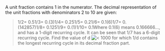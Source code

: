 
A unit fraction contains 1 in the numerator. The decimal representation of the unit fractions with denominators 2 to 10 are given:
>1/2= 0.51/3= 0.(3)1/4= 0.251/5= 0.21/6= 0.1(6)1/7= 0.(142857)1/8= 0.1251/9= 0.(1)1/10= 0.1Where 0.1(6) means 0.166666..., and has a 1-digit recurring cycle. It can be seen that 1/7 has a 6-digit recurring cycle.
Find the value of d ![&lt;][1]  1000 for which 1/d contains the longest recurring cycle in its decimal fraction part.


  [1]: images/symbol_lt.gif
